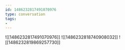 ```yaml
---
id: 1486232817491070976
type: conversation
tags:
- 
---
```

![[1486232817491070976]]
![[1486232818740908032]]
![[1486232819869257730]]

